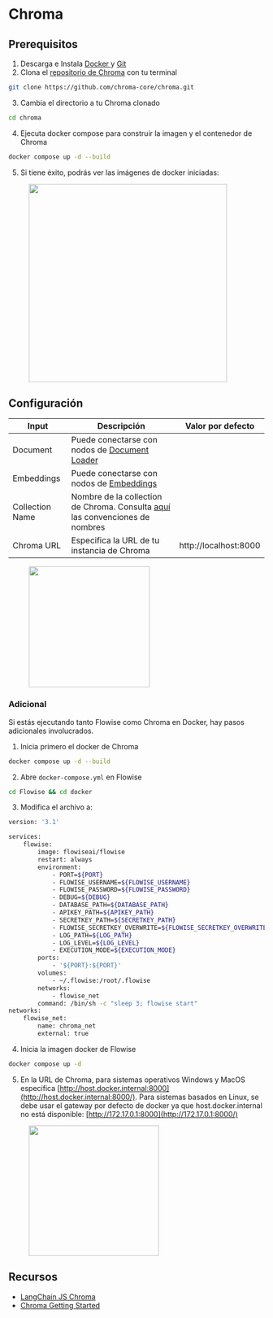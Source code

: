 # Chroma

## Prerequisitos

1. Descarga e Instala [Docker ](https://www.docker.com/)y [Git](https://git-scm.com/)
2. Clona el [repositorio de Chroma](https://github.com/chroma-core/chroma) con tu terminal

```bash
git clone https://github.com/chroma-core/chroma.git
```

3. Cambia el directorio a tu Chroma clonado

```bash
cd chroma
```

4. Ejecuta docker compose para construir la imagen y el contenedor de Chroma

```bash
docker compose up -d --build
```

5. Si tiene éxito, podrás ver las imágenes de docker iniciadas:

<figure><img src="../../../.gitbook/assets/image--4---1---3-.png" alt="" width="390"><figcaption></figcaption></figure>

## Configuración

| Input           | Descripción                                                                                                                                        | Valor por defecto     |
| --------------- | -------------------------------------------------------------------------------------------------------------------------------------------------- | --------------------- |
| Document        | Puede conectarse con nodos de [Document Loader](../document-loaders/)                                                                              |                       |
| Embeddings      | Puede conectarse con nodos de [Embeddings](../embeddings/)                                                                                         |                       |
| Collection Name | Nombre de la collection de Chroma. Consulta [aquí](https://docs.trychroma.com/usage-guide#creating-inspecting-and-deleting-collections) las convenciones de nombres |                       |
| Chroma URL      | Especifica la URL de tu instancia de Chroma                                                                                                        | http://localhost:8000 |

<figure><img src="../../../.gitbook/assets/image--6---1---1---1---1---2-.png" alt="" width="238"><figcaption></figcaption></figure>

### Adicional

Si estás ejecutando tanto Flowise como Chroma en Docker, hay pasos adicionales involucrados.

1. Inicia primero el docker de Chroma

```bash
docker compose up -d --build
```

2. Abre `docker-compose.yml` en Flowise

```bash
cd Flowise && cd docker
```

3. Modifica el archivo a:

```sh
version: '3.1'

services:
    flowise:
        image: flowiseai/flowise
        restart: always
        environment:
            - PORT=${PORT}
            - FLOWISE_USERNAME=${FLOWISE_USERNAME}
            - FLOWISE_PASSWORD=${FLOWISE_PASSWORD}
            - DEBUG=${DEBUG}
            - DATABASE_PATH=${DATABASE_PATH}
            - APIKEY_PATH=${APIKEY_PATH}
            - SECRETKEY_PATH=${SECRETKEY_PATH}
            - FLOWISE_SECRETKEY_OVERWRITE=${FLOWISE_SECRETKEY_OVERWRITE}
            - LOG_PATH=${LOG_PATH}
            - LOG_LEVEL=${LOG_LEVEL}
            - EXECUTION_MODE=${EXECUTION_MODE}
        ports:
            - '${PORT}:${PORT}'
        volumes:
            - ~/.flowise:/root/.flowise
        networks:
            - flowise_net
        command: /bin/sh -c "sleep 3; flowise start"
networks:
    flowise_net:
        name: chroma_net
        external: true
```

4. Inicia la imagen docker de Flowise

```bash
docker compose up -d
```

5. En la URL de Chroma, para sistemas operativos Windows y MacOS especifica [http://host.docker.internal:8000](http://host.docker.internal:8000/). Para sistemas basados en Linux, se debe usar el gateway por defecto de docker ya que host.docker.internal no está disponible: [http://172.17.0.1:8000](http://172.17.0.1:8000/)

<figure><img src="../../../.gitbook/assets/image--5---5-.png" alt="" width="256"><figcaption></figcaption></figure>

## Recursos

* [LangChain JS Chroma](https://js.langchain.com/docs/modules/indexes/vector_stores/integrations/chroma)
* [Chroma Getting Started](https://docs.trychroma.com/getting-started)

